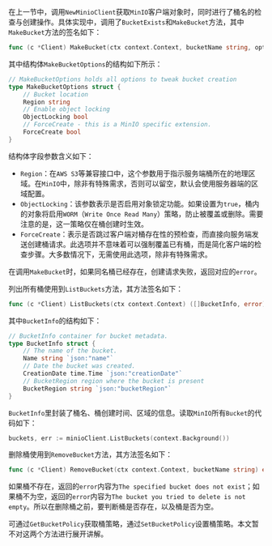 在上一节中，调用`NewMinioClient`获取`MinIO`客户端对象时，同时进行了桶名的检查与创建操作。具体实现中，调用了`BucketExists`和`MakeBucket`方法，其中`MakeBucket`方法的签名如下：

```go
func (c *Client) MakeBucket(ctx context.Context, bucketName string, opts MakeBucketOptions) (err error)
```

其中结构体`MakeBucketOptions`的结构如下所示：

```go
// MakeBucketOptions holds all options to tweak bucket creation
type MakeBucketOptions struct {
	// Bucket location
	Region string
	// Enable object locking
	ObjectLocking bool
	// ForceCreate - this is a MinIO specific extension.
	ForceCreate bool
}
```

结构体字段参数含义如下：

- `Region`：在`AWS S3`等兼容接口中，这个参数用于指示服务端桶所在的地理区域。在`MinIO`中，除非有特殊需求，否则可以留空，默认会使用服务器端的区域配置。
- `ObjectLocking`：该参数表示是否启用对象锁定功能。如果设置为`true`，桶内的对象将启用`WORM`（`Write Once Read Many`）策略，防止被覆盖或删除。需要注意的是，这一策略仅在桶创建时生效。
- `ForceCreate`：表示是否跳过客户端对桶存在性的预检查，而直接向服务端发送创建桶请求。此选项并不意味着可以强制覆盖已有桶，而是简化客户端的检查步骤。大多数情况下，无需使用此选项，除非有特殊需求。

在调用`MakeBucket`时，如果同名桶已经存在，创建请求失败，返回对应的`error`。

列出所有桶使用到`ListBuckets`方法，其方法签名如下：

```go
func (c *Client) ListBuckets(ctx context.Context) ([]BucketInfo, error)
```

其中`BucketInfo`的结构如下：

```go
// BucketInfo container for bucket metadata.
type BucketInfo struct {
	// The name of the bucket.
	Name string `json:"name"`
	// Date the bucket was created.
	CreationDate time.Time `json:"creationDate"`
	// BucketRegion region where the bucket is present
	BucketRegion string `json:"bucketRegion"`
}
```

`BucketInfo`里封装了桶名、桶创建时间、区域的信息。读取`MinIO`所有`Bucket`的代码如下：

```go
buckets, err := minioClient.ListBuckets(context.Background())
```

删除桶使用到`RemoveBucket`方法，其方法签名如下：

```go
func (c *Client) RemoveBucket(ctx context.Context, bucketName string) error
```

如果桶不存在，返回的`error`内容为`The specified bucket does not exist`；如果桶不为空，返回的`error`内容为`The bucket you tried to delete is not empty`。所以在删除桶之前，要判断桶是否存在，以及桶是否为空。

可通过`GetBucketPolicy`获取桶策略，通过`SetBucketPolicy`设置桶策略。本文暂不对这两个方法进行展开讲解。


